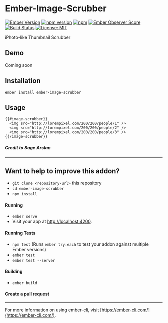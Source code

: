# Ember-Image-Scrubber

[![Ember Version](https://embadge.io/v1/badge.svg?start=2.13.0)](https://embadge.io/v1/badge.svg?start=2.13.0)
[![npm version](https://badge.fury.io/js/ember-image-scrubber.svg)](http://badge.fury.io/js/ember-image-scrubber)
[![npm](https://img.shields.io/npm/dm/ember-image-scrubber.svg)]()
[![Ember Observer Score](https://emberobserver.com/badges/ember-image-scrubber.svg)](https://emberobserver.com/addons/ember-image-scrubber)
[![Build Status](https://travis-ci.org/kaermorchen/ember-image-scrubber.svg?branch=master)](https://travis-ci.org/kaermorchen/ember-image-scrubber)
[![License: MIT](https://img.shields.io/badge/License-MIT-blue.svg)](https://opensource.org/licenses/MIT)


iPhoto-like Thumbnail Scrubber

## Demo
Coming soon

## Installation

`ember install ember-image-scrubber`

## Usage

```
{{#image-scrubber}}
  <img src="http://lorempixel.com/200/200/people/1" />
  <img src="http://lorempixel.com/200/200/people/2" />
  <img src="http://lorempixel.com/200/200/people/3" />
{{/image-scrubber}}
```

##### Credit to Sage Arslan
---

## Want to help to improve this addon?

* `git clone <repository-url>` this repository
* `cd ember-image-scrubber`
* `npm install`

#### Running

* `ember serve`
* Visit your app at [http://localhost:4200](http://localhost:4200).

#### Running Tests

* `npm test` (Runs `ember try:each` to test your addon against multiple Ember versions)
* `ember test`
* `ember test --server`

#### Building

* `ember build`

#### Create a pull request

---

For more information on using ember-cli, visit [https://ember-cli.com/](https://ember-cli.com/).
